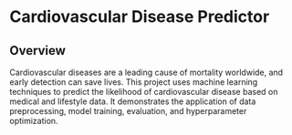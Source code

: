 # Cardiovascular Disease Predictor

## Overview
Cardiovascular diseases are a leading cause of mortality worldwide, and early detection can save lives. This project uses machine learning techniques to predict the likelihood of cardiovascular disease based on medical and lifestyle data. It demonstrates the application of data preprocessing, model training, evaluation, and hyperparameter optimization.

